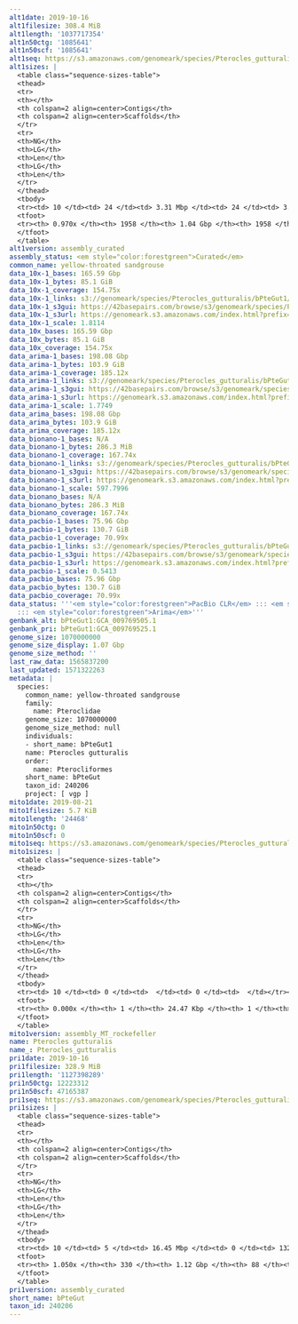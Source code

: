 ```yaml
---
alt1date: 2019-10-16
alt1filesize: 308.4 MiB
alt1length: '1037717354'
alt1n50ctg: '1085641'
alt1n50scf: '1085641'
alt1seq: https://s3.amazonaws.com/genomeark/species/Pterocles_gutturalis/bPteGut1/assembly_curated/bPteGut1.alt.cur.20191016.fasta.gz
alt1sizes: |
  <table class="sequence-sizes-table">
  <thead>
  <tr>
  <th></th>
  <th colspan=2 align=center>Contigs</th>
  <th colspan=2 align=center>Scaffolds</th>
  </tr>
  <tr>
  <th>NG</th>
  <th>LG</th>
  <th>Len</th>
  <th>LG</th>
  <th>Len</th>
  </tr>
  </thead>
  <tbody>
  <tr><td> 10 </td><td> 24 </td><td> 3.31 Mbp </td><td> 24 </td><td> 3.31 Mbp </td></tr><tr><td> 20 </td><td> 63 </td><td> 2.38 Mbp </td><td> 63 </td><td> 2.38 Mbp </td></tr><tr><td> 30 </td><td> 113 </td><td> 1.91 Mbp </td><td> 113 </td><td> 1.91 Mbp </td></tr><tr><td> 40 </td><td> 176 </td><td> 1.50 Mbp </td><td> 176 </td><td> 1.50 Mbp </td></tr><tr style="background-color:#cccccc;"><td> 50 </td><td> 261 </td><td> 1.09 Mbp </td><td> 261 </td><td> 1.09 Mbp </td></tr><tr><td> 60 </td><td> 374 </td><td> 0.83 Mbp </td><td> 374 </td><td> 0.83 Mbp </td></tr><tr><td> 70 </td><td> 523 </td><td> 0.62 Mbp </td><td> 523 </td><td> 0.62 Mbp </td></tr><tr><td> 80 </td><td> 731 </td><td> 418.04 Kbp </td><td> 731 </td><td> 418.04 Kbp </td></tr><tr><td> 90 </td><td> 1087 </td><td> 203.60 Kbp </td><td> 1087 </td><td> 203.60 Kbp </td></tr><tr><td> 100 </td><td> 0 </td><td>  </td><td> 0 </td><td>  </td></tr></tbody>
  <tfoot>
  <tr><th> 0.970x </th><th> 1958 </th><th> 1.04 Gbp </th><th> 1958 </th><th> 1.04 Gbp </th></tr>
  </tfoot>
  </table>
alt1version: assembly_curated
assembly_status: <em style="color:forestgreen">Curated</em>
common_name: yellow-throated sandgrouse
data_10x-1_bases: 165.59 Gbp
data_10x-1_bytes: 85.1 GiB
data_10x-1_coverage: 154.75x
data_10x-1_links: s3://genomeark/species/Pterocles_gutturalis/bPteGut1/genomic_data/10x/<br>
data_10x-1_s3gui: https://42basepairs.com/browse/s3/genomeark/species/Pterocles_gutturalis/bPteGut1/genomic_data/10x/
data_10x-1_s3url: https://genomeark.s3.amazonaws.com/index.html?prefix=species/Pterocles_gutturalis/bPteGut1/genomic_data/10x/
data_10x-1_scale: 1.8114
data_10x_bases: 165.59 Gbp
data_10x_bytes: 85.1 GiB
data_10x_coverage: 154.75x
data_arima-1_bases: 198.08 Gbp
data_arima-1_bytes: 103.9 GiB
data_arima-1_coverage: 185.12x
data_arima-1_links: s3://genomeark/species/Pterocles_gutturalis/bPteGut1/genomic_data/arima/<br>
data_arima-1_s3gui: https://42basepairs.com/browse/s3/genomeark/species/Pterocles_gutturalis/bPteGut1/genomic_data/arima/
data_arima-1_s3url: https://genomeark.s3.amazonaws.com/index.html?prefix=species/Pterocles_gutturalis/bPteGut1/genomic_data/arima/
data_arima-1_scale: 1.7749
data_arima_bases: 198.08 Gbp
data_arima_bytes: 103.9 GiB
data_arima_coverage: 185.12x
data_bionano-1_bases: N/A
data_bionano-1_bytes: 286.3 MiB
data_bionano-1_coverage: 167.74x
data_bionano-1_links: s3://genomeark/species/Pterocles_gutturalis/bPteGut1/genomic_data/bionano/<br>
data_bionano-1_s3gui: https://42basepairs.com/browse/s3/genomeark/species/Pterocles_gutturalis/bPteGut1/genomic_data/bionano/
data_bionano-1_s3url: https://genomeark.s3.amazonaws.com/index.html?prefix=species/Pterocles_gutturalis/bPteGut1/genomic_data/bionano/
data_bionano-1_scale: 597.7996
data_bionano_bases: N/A
data_bionano_bytes: 286.3 MiB
data_bionano_coverage: 167.74x
data_pacbio-1_bases: 75.96 Gbp
data_pacbio-1_bytes: 130.7 GiB
data_pacbio-1_coverage: 70.99x
data_pacbio-1_links: s3://genomeark/species/Pterocles_gutturalis/bPteGut1/genomic_data/pacbio/<br>
data_pacbio-1_s3gui: https://42basepairs.com/browse/s3/genomeark/species/Pterocles_gutturalis/bPteGut1/genomic_data/pacbio/
data_pacbio-1_s3url: https://genomeark.s3.amazonaws.com/index.html?prefix=species/Pterocles_gutturalis/bPteGut1/genomic_data/pacbio/
data_pacbio-1_scale: 0.5413
data_pacbio_bases: 75.96 Gbp
data_pacbio_bytes: 130.7 GiB
data_pacbio_coverage: 70.99x
data_status: '''<em style="color:forestgreen">PacBio CLR</em> ::: <em style="color:forestgreen">10x</em>
  ::: <em style="color:forestgreen">Arima</em>'''
genbank_alt: bPteGut1:GCA_009769505.1
genbank_pri: bPteGut1:GCA_009769525.1
genome_size: 1070000000
genome_size_display: 1.07 Gbp
genome_size_method: ''
last_raw_data: 1565837200
last_updated: 1571322263
metadata: |
  species:
    common_name: yellow-throated sandgrouse
    family:
      name: Pteroclidae
    genome_size: 1070000000
    genome_size_method: null
    individuals:
    - short_name: bPteGut1
    name: Pterocles gutturalis
    order:
      name: Pterocliformes
    short_name: bPteGut
    taxon_id: 240206
    project: [ vgp ]
mito1date: 2019-08-21
mito1filesize: 5.7 KiB
mito1length: '24468'
mito1n50ctg: 0
mito1n50scf: 0
mito1seq: https://s3.amazonaws.com/genomeark/species/Pterocles_gutturalis/bPteGut1/assembly_MT_rockefeller/bPteGut1.MT.20190821.fasta.gz
mito1sizes: |
  <table class="sequence-sizes-table">
  <thead>
  <tr>
  <th></th>
  <th colspan=2 align=center>Contigs</th>
  <th colspan=2 align=center>Scaffolds</th>
  </tr>
  <tr>
  <th>NG</th>
  <th>LG</th>
  <th>Len</th>
  <th>LG</th>
  <th>Len</th>
  </tr>
  </thead>
  <tbody>
  <tr><td> 10 </td><td> 0 </td><td>  </td><td> 0 </td><td>  </td></tr><tr><td> 20 </td><td> 0 </td><td>  </td><td> 0 </td><td>  </td></tr><tr><td> 30 </td><td> 0 </td><td>  </td><td> 0 </td><td>  </td></tr><tr><td> 40 </td><td> 0 </td><td>  </td><td> 0 </td><td>  </td></tr><tr style="background-color:#cccccc;"><td> 50 </td><td> 0 </td><td style="background-color:#ff8888;">  </td><td> 0 </td><td style="background-color:#ff8888;">  </td></tr><tr><td> 60 </td><td> 0 </td><td>  </td><td> 0 </td><td>  </td></tr><tr><td> 70 </td><td> 0 </td><td>  </td><td> 0 </td><td>  </td></tr><tr><td> 80 </td><td> 0 </td><td>  </td><td> 0 </td><td>  </td></tr><tr><td> 90 </td><td> 0 </td><td>  </td><td> 0 </td><td>  </td></tr><tr><td> 100 </td><td> 0 </td><td>  </td><td> 0 </td><td>  </td></tr></tbody>
  <tfoot>
  <tr><th> 0.000x </th><th> 1 </th><th> 24.47 Kbp </th><th> 1 </th><th> 24.47 Kbp </th></tr>
  </tfoot>
  </table>
mito1version: assembly_MT_rockefeller
name: Pterocles gutturalis
name_: Pterocles_gutturalis
pri1date: 2019-10-16
pri1filesize: 328.9 MiB
pri1length: '1127398289'
pri1n50ctg: 12223312
pri1n50scf: 47165387
pri1seq: https://s3.amazonaws.com/genomeark/species/Pterocles_gutturalis/bPteGut1/assembly_curated/bPteGut1.pri.cur.20191016.fasta.gz
pri1sizes: |
  <table class="sequence-sizes-table">
  <thead>
  <tr>
  <th></th>
  <th colspan=2 align=center>Contigs</th>
  <th colspan=2 align=center>Scaffolds</th>
  </tr>
  <tr>
  <th>NG</th>
  <th>LG</th>
  <th>Len</th>
  <th>LG</th>
  <th>Len</th>
  </tr>
  </thead>
  <tbody>
  <tr><td> 10 </td><td> 5 </td><td> 16.45 Mbp </td><td> 0 </td><td> 132.92 Mbp </td></tr><tr><td> 20 </td><td> 12 </td><td> 15.57 Mbp </td><td> 1 </td><td> 126.34 Mbp </td></tr><tr><td> 30 </td><td> 19 </td><td> 15.11 Mbp </td><td> 2 </td><td> 83.78 Mbp </td></tr><tr><td> 40 </td><td> 26 </td><td> 14.43 Mbp </td><td> 4 </td><td> 56.69 Mbp </td></tr><tr style="background-color:#cccccc;"><td> 50 </td><td> 34 </td><td style="background-color:#88ff88;"> 12.22 Mbp </td><td> 6 </td><td style="background-color:#88ff88;"> 47.17 Mbp </td></tr><tr><td> 60 </td><td> 44 </td><td> 9.69 Mbp </td><td> 8 </td><td> 43.24 Mbp </td></tr><tr><td> 70 </td><td> 56 </td><td> 7.67 Mbp </td><td> 11 </td><td> 34.03 Mbp </td></tr><tr><td> 80 </td><td> 72 </td><td> 5.66 Mbp </td><td> 15 </td><td> 23.71 Mbp </td></tr><tr><td> 90 </td><td> 96 </td><td> 3.50 Mbp </td><td> 20 </td><td> 18.96 Mbp </td></tr><tr><td> 100 </td><td> 146 </td><td> 1.22 Mbp </td><td> 26 </td><td> 12.13 Mbp </td></tr></tbody>
  <tfoot>
  <tr><th> 1.050x </th><th> 330 </th><th> 1.12 Gbp </th><th> 88 </th><th> 1.13 Gbp </th></tr>
  </tfoot>
  </table>
pri1version: assembly_curated
short_name: bPteGut
taxon_id: 240206
---
```

